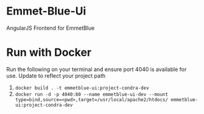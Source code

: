 # Emmet-Blue-Ui
AngularJS Frontend for EmmetBlue

# Run with Docker
Run the following on your terminal and ensure port 4040 is available for use.
Update <pwd> to reflect your project path

1. `docker build . -t emmetblue-ui:project-condra-dev`
2. `docker run -d -p 4040:80 --name emmetblue-ui-dev --mount type=bind,source=<pwd>,target=/usr/local/apache2/htdocs/ emmetblue-ui:project-condra-dev`
